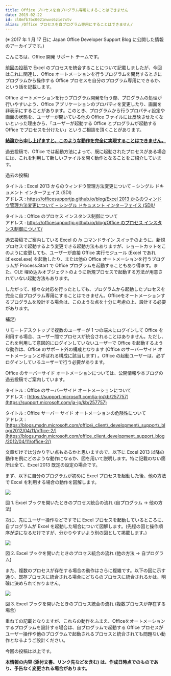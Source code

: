 ```yaml
---
title: Office プロセスを自プログラム専用にすることはできません
date: 2019-02-22
id: cl0mfb7bc0021nwvs6zie7xtv
alias: /Office プロセスを自プログラム専用にすることはできません/
---
```


(※ 2017 年 1 月 17 日に Japan Office Developer Support Blog に公開した情報のアーカイブです。)

こんにちは、Office 開発 サポート チームです。

[前回の投稿](https://officesupportjp.github.io/blog/Excel%20%E3%81%A7%E3%83%96%E3%83%83%E3%82%AF%E3%82%92%E9%96%8B%E3%81%8F%E3%83%97%E3%83%AD%E3%82%BB%E3%82%B9%E3%82%92%E7%B5%B1%E5%90%88%E3%81%99%E3%82%8B%E3%83%A1%E3%83%AA%E3%83%83%E3%83%88/)で Excel のプロセスを統合することについて記載しましたが、今回はこれに関連し、Office オートメーションを行うプログラムを開発するときにプログラムから操作する Office プロセスを自分のプログラム専用にできるか、という話を記載します。

Office オートメーションを行うプログラム開発を行う際、プログラムの処理が行いやすいよう、Office アプリケーションのプロパティを変更したり、画面を非表示にすることがあります。このとき、プログラムから行うプロパティ設定や画面の状態を、ユーザーが開いている他の Office ファイルには反映させたくないといった理由から、「ユーザーが起動する Office とプログラムが起動する Office でプロセスを分けたい」というご相談を頂くことがあります。

<u>**結論から申し上げますと、このような動作を完全に実現することはできません。**</u>

過去投稿で、Office では起動方法によって、既に起動されたプロセスがある場合には、これを利用して新しいファイルを開く動作となることをご紹介しています。

過去の投稿)

タイトル : Excel 2013 からのウィンドウ管理方法変更について – シングル ドキュメント インターフェイス (SDI)  
アドレス : [https://officesupportjp.github.io/blog/Excel 2013 からのウィンドウ管理方法変更について – シングル ドキュメント インターフェイス (SDI)/](https://officesupportjp.github.io/blog/Excel%202013%20%E3%81%8B%E3%82%89%E3%81%AE%E3%82%A6%E3%82%A3%E3%83%B3%E3%83%89%E3%82%A6%E7%AE%A1%E7%90%86%E6%96%B9%E6%B3%95%E5%A4%89%E6%9B%B4%E3%81%AB%E3%81%A4%E3%81%84%E3%81%A6%20%E2%80%93%20%E3%82%B7%E3%83%B3%E3%82%B0%E3%83%AB%20%E3%83%89%E3%82%AD%E3%83%A5%E3%83%A1%E3%83%B3%E3%83%88%20%E3%82%A4%E3%83%B3%E3%82%BF%E3%83%BC%E3%83%95%E3%82%A7%E3%82%A4%E3%82%B9%20(SDI)/)

タイトル : Office のプロセス インスタンス制御について  
アドレス : [https://officesupportjp.github.io/blog/Office のプロセス インスタンス制御について/](https://officesupportjp.github.io/blog/Office%20%E3%81%AE%E3%83%97%E3%83%AD%E3%82%BB%E3%82%B9%20%E3%82%A4%E3%83%B3%E3%82%B9%E3%82%BF%E3%83%B3%E3%82%B9%E5%88%B6%E5%BE%A1%E3%81%AB%E3%81%A4%E3%81%84%E3%81%A6/)

過去投稿でご案内している Excel の /x コマンドライン スイッチのように、新規プロセスで起動するよう変更できる起動方法もありますが、ショートカットをこのように変更しても、ユーザーが直接 Office 実行モジュール (Excel であれば excel.exe) を起動したり、または他の Office オートメーションを行うプログラムが Process.Start で Office プログラムを起動することもあり得ます。また、OLE 埋め込みオブジェクトのように新規プロセスで起動する方法が用意されていない起動方法もあります。

したがって、様々な対応を行ったとしても、プログラムから起動したプロセスを完全に自プログラム専用にすることはできません。Officeをオートメーションするプログラムを設計する場合は、このような点を十分に考慮の上、設計する必要があります。

補足)

リモートデスクトップで複数のユーザーが 1 つの端末にログインして Office を利用する場合、ユーザー間でプロセスが統合されることはありません。ただし、これを利用して意図的にログインしていないユーザーで Office を起動するような動作は、Office のサポート外の構成となります (Office のサーバーサイド オートメーションと呼ばれる構成に該当します) 。Office の起動ユーザーは、必ずログインしているユーザーで行う必要があります。

Office のサーバーサイド オートメーションについては、公開情報や本ブログの過去投稿でご案内しています。

タイトル : Office のサーバーサイド オートメーションについて  
アドレス : [https://support.microsoft.com/ja-jp/kb/257757](https://support.microsoft.com/ja-jp/kb/257757)

タイトル : Office サーバー サイド オートメーションの危険性について  
アドレス : [https://blogs.msdn.microsoft.com/office\_client\_development\_support\_blog/2012/04/11/office-2/](https://blogs.msdn.microsoft.com/office_client_development_support_blog/2012/04/11/office-2/)

文章だけでは分かり辛い点もあるかと思いますので、以下に Excel 2013 以降の動作を例にどのような動作になるか、図を用いて説明します。特に記載のない箇所は全て、Excel 2013 既定の設定の場合です。

まず、以下に自分のプログラムが初めに Excel プロセスを起動した後、他の方法で Excel を利用する場合の動作を図解します。

![](image1.png)  

図 1. Excel ブックを開いたときのプロセス統合の流れ (自プログラム → 他の方法)

次に、先にユーザー操作などですでに Excel プロセスを起動しているところに、自プログラムが Excel を起動した場合について図解します。(先程の図と操作順序が逆になるだけですが、分かりやすいよう別の図として掲載します。)

![](image2.png)  

図 2. Excel ブックを開いたときのプロセス統合の流れ (他の方法 → 自プログラム)

また、複数のプロセスが存在する場合の動作はさらに複雑です。以下の図に示す通り、既存プロセスに統合される場合にどちらのプロセスに統合されるかは、明確に決められておりません。

![](image3.png)  

図 3. Excel ブックを開いたときのプロセス統合の流れ (複数プロセスが存在する場合)

重ねての記載となりますが、これらの動作をふまえ、Officeをオートメーションするプログラムを設計する場合は、自ブログラムで起動する Office プロセスがユーザー操作や他のプログラムで起動されるプロセスと統合されても問題ない動作となるようご設計ください。

今回の投稿は以上です。

**本情報の内容 (添付文書、リンク先などを含む) は、作成日時点でのものであり、予告なく変更される場合があります。**
